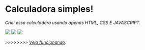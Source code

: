 # Calculadora simples!

_Criei essa calculadora usando apenas HTML, CSS E JAVASCRIPT._

![](https://img.shields.io/badge/JavaScript-323330?style=for-the-badge&logo=javascript&logoColor=F7DF1E)
![](https://img.shields.io/badge/HTML5-E34F26?style=for-the-badge&logo=html5&logoColor=white)
![](https://img.shields.io/badge/CSS-239120?&style=for-the-badge&logo=css3&logoColor=white)

_>>>>>>>> [Veja funcionando](https://jadsoncerqueira.github.io/calculator/)._

